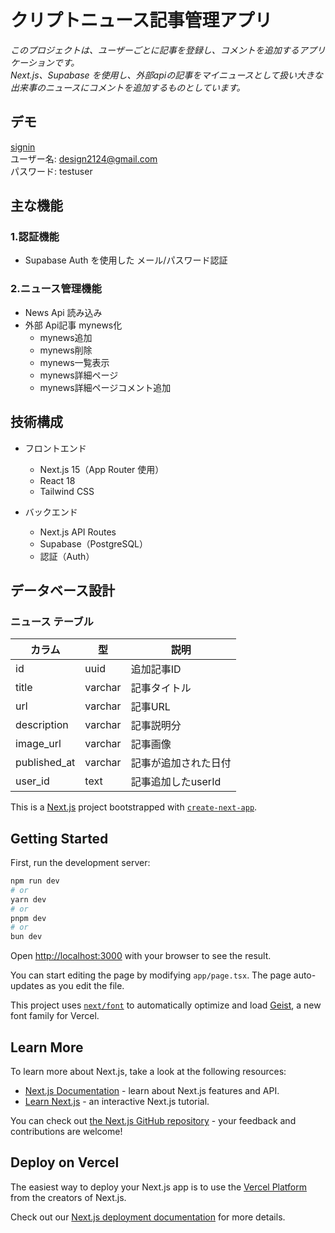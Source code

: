 # クリプトニュース記事管理アプリ  
*このプロジェクトは、ユーザーごとに記事を登録し、コメントを追加するアプリケーションです。  
Next.js、Supabase を使用し、外部apiの記事をマイニュースとして扱い大きな出来事のニュースにコメントを追加するものとしています。*  
  
## デモ  
[signin](https://crypto-app-six-livid.vercel.app/signin)  
ユーザー名: design2124@gmail.com  
パスワード: testuser  

## 主な機能  
### 1.認証機能  
* Supabase Auth を使用した メール/パスワード認証
  
### 2.ニュース管理機能  
* News Api 読み込み
* 外部 Api記事 mynews化
    * mynews追加
    * mynews削除
    * mynews一覧表示
    * mynews詳細ページ
    * mynews詳細ページコメント追加

## 技術構成  
* フロントエンド
    * Next.js 15（App Router 使用）
    * React 18
    * Tailwind CSS
  
* バックエンド
    * Next.js API Routes
    * Supabase（PostgreSQL）
    * 認証（Auth）

## データベース設計  
### ニュース テーブル
|  カラム  |  型  |  説明  |
| --- | --- | --- |
|  id  |  uuid  |  追加記事ID  |
|  title  |  varchar  |  記事タイトル  |
|  url  |  varchar  |  記事URL  |
|  description  |  varchar  |  記事説明分  |
|  image_url  |  varchar  |  記事画像  |
|  published_at  |  varchar  |  記事が追加された日付  |
|  user_id  |  text  |  記事追加したuserId  |




This is a [Next.js](https://nextjs.org) project bootstrapped with [`create-next-app`](https://nextjs.org/docs/app/api-reference/cli/create-next-app).

## Getting Started

First, run the development server:

```bash
npm run dev
# or
yarn dev
# or
pnpm dev
# or
bun dev
```

Open [http://localhost:3000](http://localhost:3000) with your browser to see the result.

You can start editing the page by modifying `app/page.tsx`. The page auto-updates as you edit the file.

This project uses [`next/font`](https://nextjs.org/docs/app/building-your-application/optimizing/fonts) to automatically optimize and load [Geist](https://vercel.com/font), a new font family for Vercel.

## Learn More

To learn more about Next.js, take a look at the following resources:

- [Next.js Documentation](https://nextjs.org/docs) - learn about Next.js features and API.
- [Learn Next.js](https://nextjs.org/learn) - an interactive Next.js tutorial.

You can check out [the Next.js GitHub repository](https://github.com/vercel/next.js) - your feedback and contributions are welcome!

## Deploy on Vercel

The easiest way to deploy your Next.js app is to use the [Vercel Platform](https://vercel.com/new?utm_medium=default-template&filter=next.js&utm_source=create-next-app&utm_campaign=create-next-app-readme) from the creators of Next.js.

Check out our [Next.js deployment documentation](https://nextjs.org/docs/app/building-your-application/deploying) for more details.

